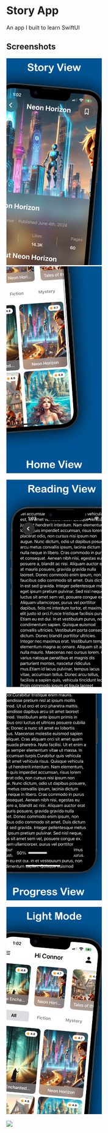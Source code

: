 #  Story App

An app I built to learn SwiftUI

## Screenshots

[<img src="./StoryApp/Screenshots/en/screen1.png" width="250"/>](./StoryApp/Screenshots/en/screen1.png) $~~~~~~~~~~~$
[<img src="./StoryApp/Screenshots/en/screen2.png" width="250"/>](./StoryApp/Screenshots/en/screen2.png)


[<img src="./StoryApp/Screenshots/en/screen3.png" width="250"/>](./StoryApp/Screenshots/en/screen3.png)


[<img src="./StoryApp/Screenshots/en/screen4.png" width="250"/>](./StoryApp/Screenshots/en/screen4.png)


[<img src="./StoryApp/Screenshots/en/screen5.png" width="250"/>](./StoryApp/Screenshots/en/screen5.png)


[<img src="./StoryApp/Screenshots/en/screen6.png" width="250"/>](./StoryApp/Screenshots/en/screen6.png)
